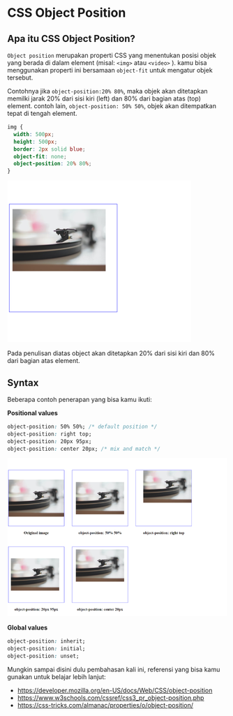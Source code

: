 # CSS Object Position

## Apa itu CSS Object Position?

`Object position` merupakan properti CSS yang menentukan posisi objek yang berada di dalam element (misal: `<img>` atau `<video>` ). kamu bisa menggunakan properti ini bersamaan `object-fit` untuk mengatur objek tersebut.

Contohnya jika `object-position:20% 80%`, maka objek akan ditetapkan memilki jarak 20% dari sisi kiri (left) dan 80% dari bagian atas (top) element. contoh lain, `object-position: 50% 50%`, objek akan ditempatkan tepat di tengah element.

```css
img {
  width: 500px;
  height: 500px;
  border: 2px solid blue;
  object-fit: none;
  object-position: 20% 80%;
}
```

![hasil](contoh-1.png)

Pada penulisan diatas object akan ditetapkan 20% dari sisi kiri dan 80% dari bagian atas element.

## Syntax

Beberapa contoh penerapan yang bisa kamu ikuti:

**Positional values**

```css
object-position: 50% 50%; /* default position */
object-position: right top;
object-position: 20px 95px;
object-position: center 20px; /* mix and match */
```

![hasil](contoh-lain.png)

**Global values**

```css
object-position: inherit;
object-position: initial;
object-position: unset;
```

Mungkin sampai disini dulu pembahasan kali ini, referensi yang bisa kamu gunakan untuk belajar lebih lanjut:

- https://developer.mozilla.org/en-US/docs/Web/CSS/object-position
- https://www.w3schools.com/cssref/css3_pr_object-position.php
- https://css-tricks.com/almanac/properties/o/object-position/
